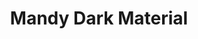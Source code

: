 ---
layout: "layouts/blog.liquid"
title: "Mandy Dark Material"
description: "A simple, beautiful, dark-themed, material-themed template site for the Mandy static-site generator."
---
